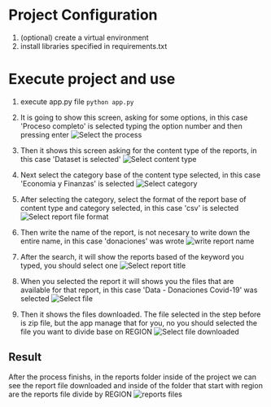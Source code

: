 # Project Configuration

1. (optional) create a virtual environment 
2. install libraries specified in requirements.txt

# Execute project and use
1. execute app.py file `python app.py`

2. It is going to show this screen, asking for some options, in this case 'Proceso completo' is selected typing the option number and then pressing enter
![Select the process](https://drive.google.com/uc?export=view&id=1RVH7gFsU_9XvZ0ogLIQq46ditAGrO4Hx)

3. Then it shows this screen asking for the content type of the reports, in this case 'Dataset is selected'
![Select content type](https://drive.google.com/uc?export=view&id=1iZfVWoobOzPJeK339GgiQTR-xm98oPF6)

4. Next select  the category base of the content type selected, in this case 'Economia y Finanzas' is selected
![Select category](https://drive.google.com/uc?export=view&id=1dlTtmdwagZ8IebG6KKVsqqZbdnmSJlyH)

5. After selecting the category, select the format of the report base of content type and category selected, in this case 'csv' is selected
![Select report file format](https://drive.google.com/uc?export=view&id=1w3aKIHuklIsTe3cQ7qjRqsIj4e7Bfk0I)

6. Then write the name of the report, is not necesary to write down the entire name, in this case 'donaciones' was wrote
![write report name](https://drive.google.com/uc?export=view&id=10RiC_sL7-gbaG8UFZLcHNzwoAxF81Zvw)

7. After the search, it will show the reports based of the keyword you typed, you should select one
![Select report title](https://drive.google.com/uc?export=view&id=10IJAO2OzejrrbEph3Zr2tnJZvZ1t6GdJ)

8. When you selected the report it will shows you the files that are available for that report, in this case 'Data - Donaciones Covid-19' was selected
![Select file](https://drive.google.com/uc?export=view&id=1q1PAEk4oGjTObov0tIakIE8h1HB4j15O)

9. Then it shows the files downloaded. The file selected in the step before is zip file, but the app manage that for you, no you should selected the file you want to divide base on REGION
![Select file downloaded](https://drive.google.com/uc?export=view&id=1mcGTS-X6u2j5-bQOx_QJVly34PQsnBUU)

## Result
After the process finishs, in the reports folder inside of the project we can see the report file downloaded and inside of the folder that start with region are the reports file divide by REGION
![reports files](https://drive.google.com/uc?export=view&id=1cBmWi8eHHHjDI0ZQp5HEeFs0yKTuuBTT)